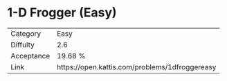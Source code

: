 # 1-D Frogger (Easy)

<table>
    <tr>
        <td>Category</td>
        <td>Easy</td>
    </tr>
    <tr>
        <td>Diffulty</td>
        <td>2.6</td>
    </tr>
    <tr>
        <td>Acceptance</td>
        <td>19.68 %</td>
    </tr>
    <tr>
        <td>Link</td>
        <td>https://open.kattis.com/problems/1dfroggereasy</td>
    </tr>
</table>